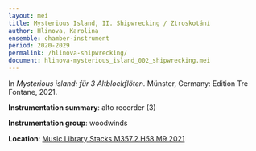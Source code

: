 ```yaml
---
layout: mei
title: Mysterious Island, II. Shipwrecking / Ztroskotání
author: Hlinova, Karolina
ensemble: chamber-instrument 
period: 2020-2029
permalink: /hlinova-shipwrecking/
document: hlinova-mysterious_island_002_shipwrecking.mei
---
```


In *Mysterious island: für 3 Altblockflöten.* Münster, Germany: Edition Tre Fontane, 2021.

**Instrumentation summary**: alto recorder (3) 

**Instrumentation group**: woodwinds

**Location**: <a href="https://tufts.primo.exlibrisgroup.com/permalink/01TUN_INST/1kc9gia/alma991018809058903851" target="_blank">Music Library Stacks M357.2.H58 M9 2021</a>
